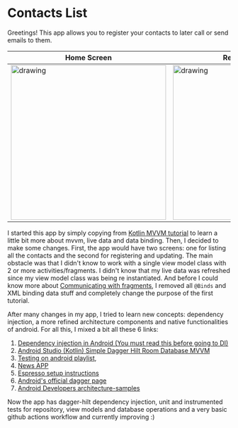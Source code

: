 # Contacts List

Greetings! This app allows you to register your contacts to later call or send emails to them.


| Home Screen      | Register Screen      |
|------------|-------------|
|   <img src="https://user-images.githubusercontent.com/66192808/116832889-d6a76d80-ab8c-11eb-80e5-1a48cd3e9c4c.gif" alt="drawing" width="350"/>|<img src="https://user-images.githubusercontent.com/66192808/117049933-2ac86400-aceb-11eb-9054-13fe7cf991af.gif" alt="drawing" width="350">|

I started this app by simply copying from [Kotlin MVVM tutorial](https://www.youtube.com/watch?v=v2yocpEcE_g) to learn a little bit more about mvvm, live data and data binding.
Then, I decided to make some changes. First, the app would have two screens: one for listing all the contacts and the second for registering and updating. The main obstacle was that I didn't know to work with a single view model class with 2 or more activities/fragments. I didn't know that my live data was refreshed since my view model class was being re instantiated. And before I could know more about [Communicating with fragments](https://developer.android.com/guide/fragments/communicate), I removed all ``@Binds`` and XML binding data stuff and completely change the purpose of the first tutorial.

After many changes in my app, I tried to learn new concepts: dependency injection, a more refined architecture components and native functionalities of android.
For all this, I mixed a bit all these 6 links:
1. [Dependency injection in Android (You must read this before going to DI)](https://developer.android.com/training/dependency-injection?hl=en-us)
2. [Android Studio (Kotlin) Simple Dagger Hilt Room Database MVVM](https://www.youtube.com/watch?v=EMqlwjdNKcw&t=2007s)
3. [Testing on android playlist](https://www.youtube.com/playlist?list=PLQkwcJG4YTCSYJ13G4kVIJ10X5zisB2Lq),
4. [News APP](https://www.youtube.com/watch?v=kWAuZDIRdi8&t=549s)
5. [Espresso setup instructions](https://developer.android.com/training/testing/espresso/setup)
6. [Android's official dagger page](https://developer.android.com/training/dependency-injection/dagger-android?hl=en-us)
7. [Android Developers architecture-samples](https://github.com/android/architecture-samples)

Now the app has dagger-hilt dependency injection, unit and instrumented tests for repository, view models and database operations and a very basic github actions workflow and currently improving :)
